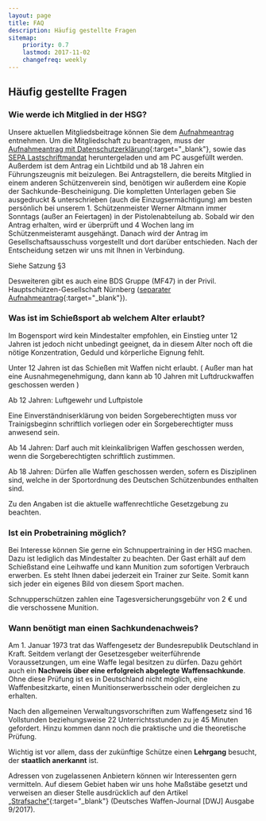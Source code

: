 ```yaml
---
layout: page
title: FAQ
description: Häufig gestellte Fragen
sitemap:
    priority: 0.7
    lastmod: 2017-11-02
    changefreq: weekly
---
```


## Häufig gestellte Fragen

### Wie werde ich Mitglied in der HSG?

Unsere aktuellen Mitgliedsbeitrage können Sie dem [Aufnahmeantrag](/formulare/Aufnahmeantrag_pHSG_02-04-2019.pdf) entnehmen. Um die Mitgliedschaft zu beantragen, muss der [Aufnahmeantrag mit Datenschutzerklärung](/formulare/Aufnahmeantrag_pHSG_02-04-2019.pdf){:target="_blank"}, sowie das [SEPA Lastschriftmandat](/formulare/SEPA-Mandat_Formular_2019.pdf) heruntergeladen und am PC ausgefüllt werden.
Außerdem ist dem Antrag ein Lichtbild und ab 18 Jahren ein Führungszeugnis mit beizulegen. Bei Antragstellern, die bereits Mitglied in einem anderen Schützenverein sind, benötigen wir außerdem eine Kopie der Sachkunde-Bescheinigung. Die kompletten Unterlagen geben Sie ausgedruckt & unterschrieben (auch die Einzugsermächtigung) am besten persönlich bei unserem 1. Schützenmeister Werner Altmann immer Sonntags (außer an Feiertagen) in der Pistolenabteilung ab.
Sobald wir den Antrag erhalten, wird er überprüft und 4 Wochen lang im Schützenmeisteramt ausgehängt. Danach
wird der Antrag im Gesellschaftsausschuss vorgestellt und dort darüber entschieden. Nach der Entscheidung setzen wir uns mit Ihnen in Verbindung.

Siehe Satzung §3

Desweiteren gibt es auch eine BDS Gruppe (MF47) in der Privil. Hauptschützen-Gesellschaft Nürnberg ([separater Aufnahmeantrag](/formulare/BDS-HSG_Aufnahmeantrag_08-01-2019.pdf){:target="_blank"}).


### Was ist im Schießsport ab welchem Alter erlaubt?

Im Bogensport wird kein Mindestalter empfohlen, ein Einstieg unter 12 Jahren ist jedoch nicht unbedingt geeignet, da in diesem Alter noch oft die nötige Konzentration, Geduld und körperliche Eignung fehlt.

Unter 12 Jahren ist das Schießen mit Waffen nicht erlaubt. ( Außer man hat eine Ausnahmegenehmigung, dann kann ab 10 Jahren mit Luftdruckwaffen geschossen werden )

Ab 12 Jahren: Luftgewehr und Luftpistole

Eine Einverständniserklärung von beiden Sorgeberechtigten muss vor Trainigsbeginn schriftlich vorliegen oder ein Sorgeberechtigter muss anwesend sein.

Ab 14 Jahren: Darf auch mit kleinkalibrigen Waffen geschossen werden, wenn die Sorgeberechtigten schriftlich zustimmen.

Ab 18 Jahren: Dürfen alle Waffen geschossen werden, sofern es Disziplinen sind, welche in der Sportordnung des Deutschen Schützenbundes enthalten sind.

 Zu den Angaben ist die aktuelle waffenrechtliche Gesetzgebung zu beachten.


### Ist ein Probetraining möglich?

Bei Interesse können Sie gerne ein Schnuppertraining in der HSG machen. Dazu ist lediglich das
Mindestalter zu beachten. Der Gast erhält auf dem Schießstand eine Leihwaffe und kann Munition zum
sofortigen Verbrauch erwerben. Es steht Ihnen dabei jederzeit ein Trainer zur Seite. Somit kann sich jeder ein eigenes Bild von diesem Sport machen.

Schnupperschützen zahlen eine Tagesversicherungsgebühr von 2 € und die verschossene Munition.

### Wann benötigt man einen Sachkundenachweis?

Am 1. Januar 1973 trat das Waffengesetz der Bundesrepublik Deutschland in Kraft. Seitdem verlangt der Gesetzesgeber weiterführende Voraussetzungen, um eine Waffe legal besitzen zu dürfen. Dazu gehört auch ein **Nachweis über eine erfolgreich abgelegte Waffensachkunde**. Ohne diese Prüfung ist es in Deutschland nicht möglich, eine Waffenbesitzkarte, einen Munitionserwerbsschein oder dergleichen zu erhalten.

Nach den allgemeinen Verwaltungsvorschriften zum Waffengesetz sind 16 Vollstunden beziehungsweise 22 Unterrichtsstunden zu je 45 Minuten gefordert. Hinzu kommen dann noch die praktische und die theoretische Prüfung.

Wichtig ist vor allem, dass der zukünftige Schütze einen **Lehrgang** besucht, der **staatlich anerkannt** ist. 

Adressen von zugelassenen Anbietern können wir Interessenten gern vermitteln. Auf diesem Gebiet haben wir uns hohe Maßstäbe gesetzt und verweisen an dieser Stelle ausdrücklich auf den Artikel [„Strafsache“](/formulare/Strafsache_Sachkunde_Kurs.pdf){:target="_blank"} (Deutsches Waffen-Journal [DWJ] Ausgabe 9/2017).
